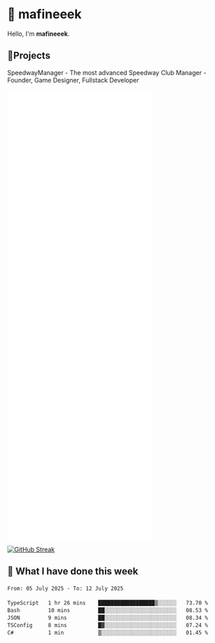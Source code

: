 # 👋 mafineeek
Hello, I'm **mafineeek**.

## 📝Projects

SpeedwayManager - The most advanced Speedway Club Manager - Founder, Game Designer, Fullstack Developer


![](./github-metrics.svg)

[![GitHub Streak](https://streak-stats.demolab.com/?user=mafineeek)](https://git.io/streak-stats)

## 📰 What I have done this week
<!--START_SECTION:waka-->

```txt
From: 05 July 2025 - To: 12 July 2025

TypeScript   1 hr 26 mins    ██████████████████▒░░░░░░   73.70 %
Bash         10 mins         ██░░░░░░░░░░░░░░░░░░░░░░░   08.53 %
JSON         9 mins          ██░░░░░░░░░░░░░░░░░░░░░░░   08.34 %
TSConfig     8 mins          █▓░░░░░░░░░░░░░░░░░░░░░░░   07.24 %
C#           1 min           ▒░░░░░░░░░░░░░░░░░░░░░░░░   01.45 %
```

<!--END_SECTION:waka-->
